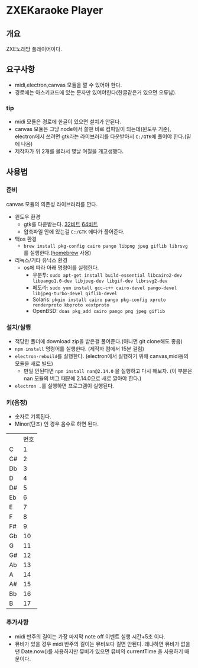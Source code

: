 # ZXEKaraoke Player
## 개요
ZXE노래방 플레이어이다.
## 요구사항
- midi,electron,canvas 모듈을 깔 수 있어야 한다.
- 경로에는 아스키코드에 있는 문자만 있어야한다(한글같은거 있으면 오류남).
### tip
- midi 모듈은 경로에 한글이 있으면 설치가 안된다.
- canvas 모듈은 그냥 node에서 쓸땐 바로 컴파일이 되는데(윈도우 기준), electron에서 쓰려면 gtk라는 라이브러리를 다운받아서 `C:/GTK`에 풀어야 한다.(밑에 나옴)
- 제작자가 위 2개를 몰라서 몇날 며칠을 개고생했다.
## 사용법
### 준비
canvas 모듈의 의존성 라이브러리를 깐다.
- 윈도우 환경
  - gtk를 다운받는다. [32비트](http://ftp.gnome.org/pub/GNOME/binaries/win32/gtk+/2.24/gtk+-bundle_2.24.10-20120208_win32.zip) [64비트](http://ftp.gnome.org/pub/GNOME/binaries/win64/gtk+/2.22/gtk+-bundle_2.22.1-20101229_win64.zip)
  - 압축파일 안에 있는걸 `C:/GTK` 에다가 풀어준다.
- 맥os 환경
  - `brew install pkg-config cairo pango libpng jpeg giflib librsvg` 를 실행한다.([homebrew](https://brew.sh) 사용)
- 리눅스/기타 유닉스 환경
  - os에 따라 아래 명령어를 실행한다.
    - 우분투: `sudo apt-get install build-essential libcairo2-dev libpango1.0-dev libjpeg-dev libgif-dev librsvg2-dev`
    - 페도라: `sudo yum install gcc-c++ cairo-devel pango-devel libjpeg-turbo-devel giflib-devel`
    - Solaris: `pkgin install cairo pango pkg-config xproto renderproto kbproto xextproto`
    - OpenBSD: `doas pkg_add cairo pango png jpeg giflib`
### 설치/실행
- 적당한 폴더에 download zip을 받은걸 풀어준다.(아니면 git clone해도 좋음)
- `npm install` 명령어를 실행한다. (제작자 컴에서 15분 걸림)
- `electron-rebuild`를 실행한다. (electron에서 실행하기 위해 canvas,midi등의 모듈을 새로 빌드)
  - 만일 안된다면 `npm install nan@2.14.0` 을 실행하고 다시 해보자. (이 부분은 nan 모듈의 버그 때문에 2.14.0으로 새로 깔아야 한다.)
- `electron .`를 실행하면 프로그램이 실행된다.
### 키(음정)
- 숫자로 기록된다.
- Minor(단조) 인 경우 음수로 하면 된다.
<table>
    <th><td>번호</td></th>
    <tr><td>C</td><td>1</td></tr>
    <tr><td>C#</td><td>2</td></tr>
    <tr><td>Db</td><td>3</td></tr>
    <tr><td>D</td><td>4</td></tr>
    <tr><td>D#</td><td>5</td></tr>
    <tr><td>Eb</td><td>6</td></tr>
    <tr><td>E</td><td>7</td></tr>
    <tr><td>F</td><td>8</td></tr>
    <tr><td>F#</td><td>9</td></tr>
    <tr><td>Gb</td><td>10</td></tr>
    <tr><td>G</td><td>11</td></tr>
    <tr><td>G#</td><td>12</td></tr>
    <tr><td>Ab</td><td>13</td></tr>
    <tr><td>A</td><td>14</td></tr>
    <tr><td>A#</td><td>15</td></tr>
    <tr><td>Bb</td><td>16</td></tr>
    <tr><td>B</td><td>17</td></tr>
</table>

### 추가사항
- midi 반주의 길이는 가장 마지막 note off 이벤트 실행 시간+5초 이다.
- 뮤비가 있을 경우 midi 반주의 길이는 뮤비보다 길면 안된다. 왜냐하면 뮤비가 없을땐 Date.now()를 사용하지만 뮤비가 있으면 뮤비의 currentTime 을 사용하기 때문이다.
